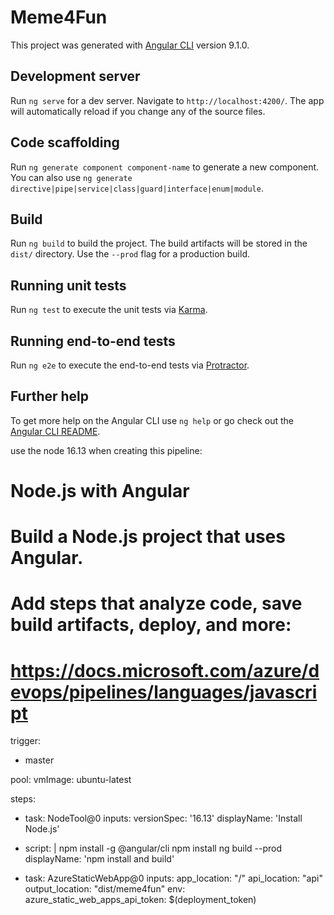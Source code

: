 # Meme4Fun

This project was generated with [Angular CLI](https://github.com/angular/angular-cli) version 9.1.0.

## Development server

Run `ng serve` for a dev server. Navigate to `http://localhost:4200/`. The app will automatically reload if you change any of the source files.

## Code scaffolding

Run `ng generate component component-name` to generate a new component. You can also use `ng generate directive|pipe|service|class|guard|interface|enum|module`.

## Build

Run `ng build` to build the project. The build artifacts will be stored in the `dist/` directory. Use the `--prod` flag for a production build.

## Running unit tests

Run `ng test` to execute the unit tests via [Karma](https://karma-runner.github.io).

## Running end-to-end tests

Run `ng e2e` to execute the end-to-end tests via [Protractor](http://www.protractortest.org/).

## Further help

To get more help on the Angular CLI use `ng help` or go check out the [Angular CLI README](https://github.com/angular/angular-cli/blob/master/README.md).


use the node 16.13 when creating this pipeline:

# Node.js with Angular
# Build a Node.js project that uses Angular.
# Add steps that analyze code, save build artifacts, deploy, and more:
# https://docs.microsoft.com/azure/devops/pipelines/languages/javascript

trigger:
- master

pool:
  vmImage: ubuntu-latest

steps:
- task: NodeTool@0
  inputs:
    versionSpec: '16.13'
  displayName: 'Install Node.js'

- script: |
    npm install -g @angular/cli
    npm install
    ng build --prod
  displayName: 'npm install and build'

- task: AzureStaticWebApp@0
  inputs:
    app_location: "/"
    api_location: "api"
    output_location: "dist/meme4fun"
  env:
    azure_static_web_apps_api_token: $(deployment_token)
